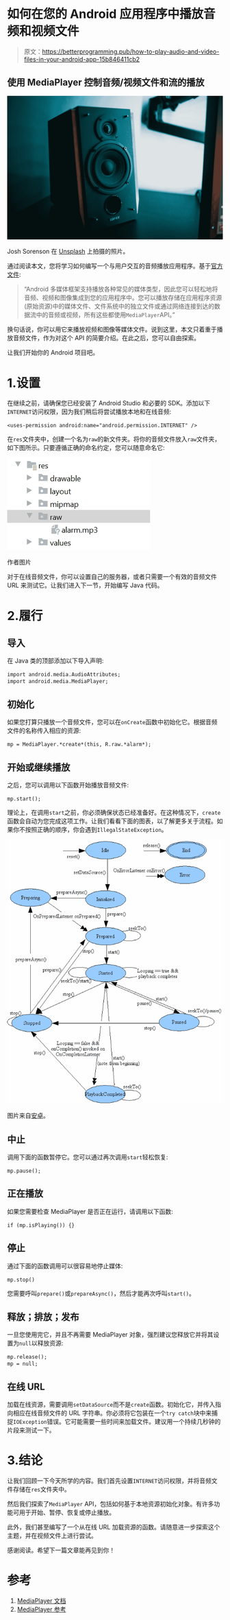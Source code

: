 # 如何在您的 Android 应用程序中播放音频和视频文件

> 原文：<https://betterprogramming.pub/how-to-play-audio-and-video-files-in-your-android-app-15b846411cb2>

## 使用 MediaPlayer 控制音频/视频文件和流的播放

![](img/f0b6ac80667857cb78f8ed6e2f6cb4ad.png)

Josh Sorenson 在 [Unsplash](https://unsplash.com/s/photos/speaker?utm_source=unsplash&utm_medium=referral&utm_content=creditCopyText) 上拍摄的照片。

通过阅读本文，您将学习如何编写一个与用户交互的音频播放应用程序。基于[官方文件](https://developer.android.com/guide/topics/media/mediaplayer):

> “Android 多媒体框架支持播放各种常见的媒体类型，因此您可以轻松地将音频、视频和图像集成到您的应用程序中。您可以播放存储在应用程序资源(原始资源)中的媒体文件、文件系统中的独立文件或通过网络连接到达的数据流中的音频或视频，所有这些都使用`MediaPlayer`API。”

换句话说，你可以用它来播放视频和图像等媒体文件。说到这里，本文只着重于播放音频文件，作为对这个 API 的简要介绍。在此之后，您可以自由探索。

让我们开始你的 Android 项目吧。

# 1.设置

在继续之前，请确保您已经安装了 Android Studio 和必要的 SDK。添加以下`INTERNET`访问权限，因为我们稍后将尝试播放本地和在线音频:

```
<uses-permission android:name="android.permission.INTERNET" />
```

在`res`文件夹中，创建一个名为`raw`的新文件夹。将你的音频文件放入`raw`文件夹，如下图所示。只要遵循正确的命名约定，您可以随意命名它:

![](img/f1ee982033e5ebc1d68f4fed21fb9a48.png)

作者图片

对于在线音频文件，你可以设置自己的服务器，或者只需要一个有效的音频文件 URL 来测试它。让我们进入下一节，开始编写 Java 代码。

# 2.履行

## 导入

在 Java 类的顶部添加以下导入声明:

```
import android.media.AudioAttributes;
import android.media.MediaPlayer;
```

## 初始化

如果您打算只播放一个音频文件，您可以在`onCreate`函数中初始化它。根据音频文件的名称传入相应的资源:

```
mp = MediaPlayer.*create*(this, R.raw.*alarm*);
```

## 开始或继续播放

之后，您可以调用以下函数开始播放音频文件:

```
mp.start();
```

理论上，在调用`start`之前，你必须确保状态已经准备好。在这种情况下，`create`函数会自动为您完成这项工作。让我们看看下面的图表，以了解更多关于流程。如果你不按照正确的顺序，你会遇到`IllegalStateException`。

![](img/57b8681ced312ffe54c827fe896e17dc.png)

图片来自[安卓](https://developer.android.com/reference/android/media/MediaPlayer)。

## 中止

调用下面的函数暂停它。您可以通过再次调用`start`轻松恢复:

```
mp.pause();
```

## 正在播放

如果您需要检查 MediaPlayer 是否正在运行，请调用以下函数:

```
if (mp.isPlaying()) {}
```

## 停止

通过下面的函数调用可以很容易地停止媒体:

```
mp.stop()
```

您需要呼叫`prepare()`或`prepareAsync()`，然后才能再次呼叫`start()`。

## 释放；排放；发布

一旦您使用完它，并且不再需要 MediaPlayer 对象，强烈建议您释放它并将其设置为`null`以释放资源:

```
mp.release();
mp = null;
```

## 在线 URL

加载在线资源，需要调用`setDataSource`而不是`create`函数。初始化它，并传入指向相应在线音频文件的 URL 字符串。你必须将它包装在一个`try catch`块中来捕捉`IOException`错误。它可能需要一些时间来加载文件。建议用一个持续几秒钟的片段来测试一下。

# 3.结论

让我们回顾一下今天所学的内容。我们首先设置`INTERNET`访问权限，并将音频文件存储在`res`文件夹中。

然后我们探索了`MediaPlayer` API，包括如何基于本地资源初始化对象。有许多功能可用于开始、暂停、恢复或停止播放。

此外，我们甚至编写了一个从在线 URL 加载资源的函数。请随意进一步探索这个主题，并在视频文件上进行尝试。

感谢阅读。希望下一篇文章能再见到你！

# 参考

1.  [MediaPlayer 文档](https://developer.android.com/guide/topics/media/mediaplayer)
2.  [MediaPlayer 参考](https://developer.android.com/reference/android/media/MediaPlayer)